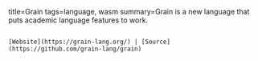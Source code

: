 title=Grain
tags=language, wasm
summary=Grain is a new language that puts academic language features to work.
~~~~~~

[Website](https://grain-lang.org/) | [Source](https://github.com/grain-lang/grain)


